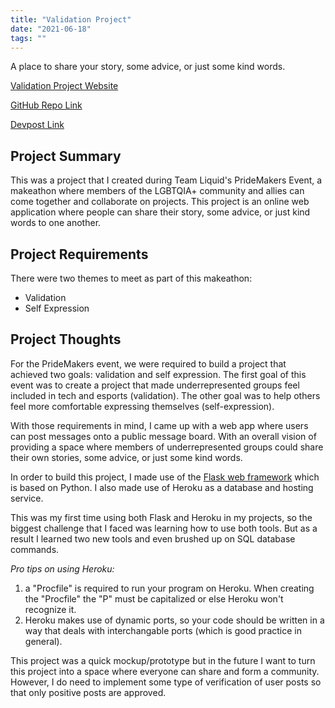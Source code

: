 ```yaml
---
title: "Validation Project"
date: "2021-06-18"
tags: ""
---
```

A place to share your story, some advice, or just some kind words.


[Validation Project Website](https://validation-pridemakers.herokuapp.com/)


[GitHub Repo Link](https://github.com/JasonTuyen/validation-pridemakers)


[Devpost Link](https://devpost.com/software/the-validation-project)


## Project Summary
This was a project that I created during Team Liquid's PrideMakers Event, a makeathon where members of the LGBTQIA+ community and allies can come together and collaborate on projects.
This project is an online web application where people can share their story, some advice, or just kind words to one another.


## Project Requirements
There were two themes to meet as part of this makeathon: 
* Validation 
* Self Expression


## Project Thoughts
For the PrideMakers event, we were required to build a project that achieved two goals: validation and self expression. 
The first goal of this event was to create a project that made underrepresented groups feel included in tech and esports (validation).
The other goal was to help others feel more comfortable expressing themselves (self-expression).


With those requirements in mind, I came up with a web app where users can post messages onto a public message board. 
With an overall vision of providing a space where members of underrepresented groups could share their own stories, some advice, or just some kind words.


In order to build this project, I made use of the [Flask web framework](https://flask.palletsprojects.com/en/2.0.x/) which is based on Python. 
I also made use of Heroku as a database and hosting service. 


This was my first time using both Flask and Heroku in my projects, so the biggest challenge that I faced was learning how to use both tools.
But as a result I learned two new tools and even brushed up on SQL database commands. 

*Pro tips on using Heroku:*
1. a "Procfile" is required to run your program on Heroku. When creating the "Procfile" the "P" must be capitalized or else Heroku won't recognize it.
1. Heroku makes use of dynamic ports, so your code should be written in a way that deals with interchangable ports (which is good practice in general).


This project was a quick mockup/prototype but in the future I want to turn this project into a space where everyone can share and form a community. 
However, I do need to implement some type of verification of user posts so that only positive posts are approved.